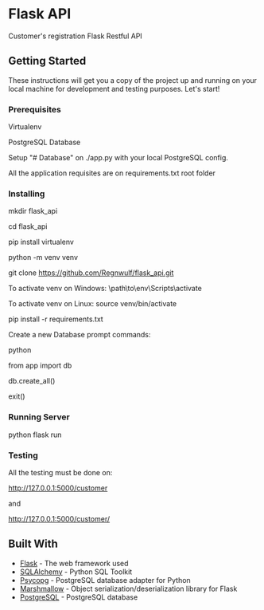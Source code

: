 # Flask API

Customer's registration Flask Restful API

## Getting Started

These instructions will get you a copy of the project up and running on your local machine for development and testing purposes. Let's start!

### Prerequisites

Virtualenv

PostgreSQL Database

Setup "# Database" on ./app.py with your local PostgreSQL config.

All the application requisites are on requirements.txt root folder

### Installing

mkdir flask_api

cd flask_api

pip install virtualenv

python -m venv venv

git clone https://github.com/Regnwulf/flask_api.git

To activate venv on Windows:
\path\to\env\Scripts\activate

To activate venv on Linux:
source venv/bin/activate

pip install -r requirements.txt

Create a new Database prompt commands:

python

from app import db

db.create_all()

exit()

### Running Server

python flask run

### Testing

All the testing must be done on:

 http://127.0.0.1:5000/customer

 and

 http://127.0.0.1:5000/customer/<id>

## Built With

* [Flask](https://flask.palletsprojects.com/en/1.1.x/) - The web framework used
* [SQLAlchemy](https://docs.sqlalchemy.org/en/13/) - Python SQL Toolkit
* [Psycopg](https://www.psycopg.org/docs/) - PostgreSQL database adapter for Python
* [Marshmallow](https://marshmallow.readthedocs.io/en/stable/examples.html/) - Object serialization/deserialization library for Flask
* [PostgreSQL](https://www.postgresql.org/docs/) - PostgreSQL database

